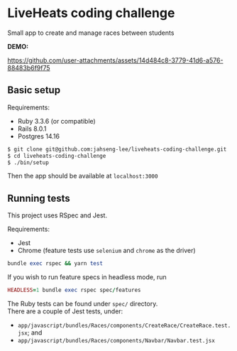 # LiveHeats coding challenge

Small app to create and manage races between students

**DEMO:**

https://github.com/user-attachments/assets/14d484c8-3779-41d6-a576-88483b6f9f75

## Basic setup

Requirements:

* Ruby 3.3.6 (or compatible)
* Rails 8.0.1
* Postgres 14.16

```bash
$ git clone git@github.com:jahseng-lee/liveheats-coding-challenge.git
$ cd liveheats-coding-challenge
$ ./bin/setup
```

Then the app should be available at `localhost:3000`

## Running tests

This project uses RSpec and Jest.

Requirements:
* Jest
* Chrome (feature tests use `selenium` and `chrome` as the driver)

```ruby
bundle exec rspec && yarn test
```

If you wish to run feature specs in headless mode, run
```ruby
HEADLESS=1 bundle exec rspec spec/features
```

The Ruby tests can be found under `spec/` directory.\
There are a couple of Jest tests, under:
* `app/javascript/bundles/Races/components/CreateRace/CreateRace.test.jsx`; and
* `app/javascript/bundles/Races/components/Navbar/Navbar.test.jsx`
